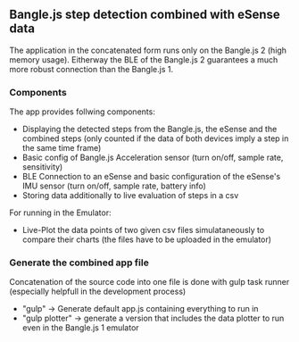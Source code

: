 ## Bangle.js step detection combined with eSense data
The application in the concatenated form runs only on the Bangle.js 2 (high memory usage).
Eitherway the BLE of the Bangle.js 2 guarantees a much more robust connection than the Bangle.js 1.

### Components
The app provides follwing components:
- Displaying the detected steps from the Bangle.js, the eSense and the combined steps (only counted if the data of both devices imply a step in the same time frame)
- Basic config of Bangle.js Acceleration sensor (turn on/off, sample rate, sensitivity)
- BLE Connection to an eSense and basic configuration of the eSense's IMU sensor (turn on/off, sample rate, battery info)
- Storing data additionally to live evaluation of steps in a csv

For running in the Emulator:
- Live-Plot the data points of two given csv files simulataneously to compare their charts (the files have to be uploaded in the emulator)

### Generate the combined app file 
Concatenation of the source code into one file is done with gulp task runner (especially helpfull in the development process)

- "gulp" -> Generate default app.js containing everything to run in
- "gulp plotter" -> generate a version that includes the data plotter to run even in the Bangle.js 1 emulator

